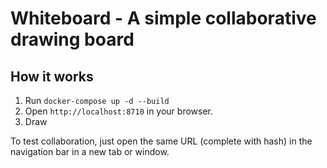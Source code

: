 # Whiteboard - A simple collaborative drawing board

## How it works

1. Run `docker-compose up -d --build`
2. Open `http://localhost:8710` in your browser.
3. Draw

To test collaboration, just open the same URL (complete with hash) in the navigation bar in a new tab or window.

